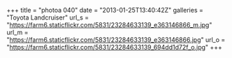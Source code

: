 +++
title = "photoa 040"
date = "2013-01-25T13:40:42Z"
galleries = "Toyota Landcruiser"
url_s = "https://farm6.staticflickr.com/5831/23284633139_e363146866_m.jpg"
url_m = "https://farm6.staticflickr.com/5831/23284633139_e363146866.jpg"
url_o = "https://farm6.staticflickr.com/5831/23284633139_694dd1d72f_o.jpg"
+++

